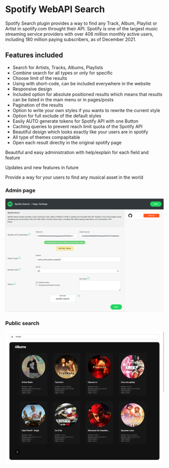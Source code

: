 # Spotify WebAPI Search

<p>Spotify Search plugin provides a way to find any Track, Album, Playlist or Artist in spotify.com throught their API. Spotify is one of the largest music streaming service providers with over 406 million monthly active users, including 180 million paying subscribers, as of December 2021.</p>

## Features included

- Search for Artists, Tracks, Albums, Playlists
- Combine search for all types or only for specific
- Choose limit of the results
- Using with short-code, can be included everywhere in the website
- Responsive design
- Included option for absolute positioned results which means that results can be listed in the main menu or in pages/posts
- Pagination of the results
- Option to write your own styles if you wants to rewrite the current style
- Option for full exclude of the default styles
- Easily AUTO generate tokens for Spotify API with one Button
- Caching queries to prevent reach limit quota of the Spotify API
- Beautiful design which looks exactly like your users are in spotify
- All type of themes compapitable
- Open each result directly in the original spotify page

<p>Beautiful and easy administration with help/explain for each field and feature</p>

<p>Updates and new features in future</p>

<p>Provide a way for your users to find any musical asset in the world</p>

### Admin page

![alt text](https://github.com/Wordpress-Plugins-World/kirilkirkov-spotify-search/blob/master/Includes/Assets/admin-preview.jpg?raw=true)

### Public search

![alt text](https://github.com/Wordpress-Plugins-World/kirilkirkov-spotify-search/blob/master/Includes/Assets/public-preview.jpg?raw=true)